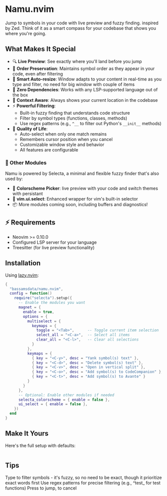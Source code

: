 # Namu.nvim

Jump to symbols in your code with live preview and fuzzy finding. inspired by Zed.
Think of it as a smart compass for your codebase that shows you where you're going.


## What Makes It Special

- 🔍 **Live Preview**: See exactly where you'll land before you jump
- 🌳 **Order Preservation**: Maintains symbol order as they appear in your code, even after filtering
- 📐 **Smart Auto-resize**: Window adapts to your content in real-time as you type and filter, no need for big window with couple of items
- 🚀 **Zero Dependencies**: Works with any LSP-supported language out of the box
- 🎯 **Context Aware**: Always shows your current location in the codebase
- ⚡ **Powerful Filtering**:
  - Built-in fuzzy finding that understands code structure
  - Filter by symbol types (functions, classes, methods)
  - Use regex patterns (e.g., `^__` to filter out Python's `__init__` methods)
- 🎨 **Quality of Life**:
  - Auto-select when only one match remains
  - Remembers cursor position when you cancel
  - Customizable window style and behavior
  - All features are configurable

### 🧩 Other Modules

Namu is powered by Selecta, a minimal and flexible fuzzy finder that's also used by:
- 🎨 **Colorscheme Picker**: live preview with your code  and switch themes with persistant
- 🔄 **vim.ui.select**: Enhanced wrapper for vim's built-in selector
- 📦 More modules coming soon, including buffers and diagnostics!


## ⚡ Requirements
- Neovim >= 0.10.0
- Configured LSP server for your language
- Treesitter (for live preview functionality)

## Installation
Using [lazy.nvim](https://github.com/folke/lazy.nvim):
```lua
{
  "bassamsdata/namu.nvim",
  config = function()
    require("selecta").setup({
      -- Enable the modules you want
      magnet = {
        enable = true,
        options = {
          multiselect = {
            keymaps = {
              toggle = "<Tab>",      -- Toggle current item selection
              select_all = "<C-a>",  -- Select all items
              clear_all = "<C-l>",   -- Clear all selections
            }
          },
          keymaps = {
            { key = "<C-y>", desc = "Yank symbol(s) text" },
            { key = "<C-d>", desc = "Delete symbol(s) text" },
            { key = "<C-v>", desc = "Open in vertical split" },
            { key = "<C-o>", desc = "Add symbol(s) to CodeCompanion" },
            { key = "<C-t>", desc = "Add symbol(s) to Avante" }
          }
        }
      },
      -- Optional: Enable other modules if needed
      selecta_colorscheme = { enable = false },
      ui_select = { enable = false },
    })
  end
}
```

## Make It Yours
Here's the full setup with defaults:
```lua
```

## Tips

Type to filter symbols - it's fuzzy, so no need to be exact, though it prioritize exact words first
Use regex patterns for precise filtering (e.g., ^test_ for test functions)
Press <CR> to jump, <Esc> to cancel
